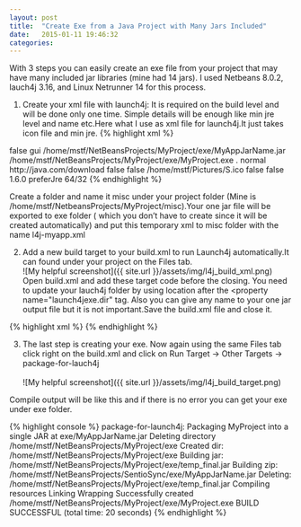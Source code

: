 ```yaml
---
layout: post
title:  "Create Exe from a Java Project with Many Jars Included"
date:   2015-01-11 19:46:32
categories:
---
```

With 3  steps you can easily create an exe file from your project that may have many included jar libraries (mine had 14 jars). I used Netbeans 8.0.2, lauch4j 3.16, and Linux Netrunner 14 for this process.

1) Create your xml file with launch4j: It is required on the build level and will be done only one time. Simple details will be enough like min jre level and name etc.Here what I use as xml file for launch4j.It just takes icon file and min jre.
{% highlight xml %}
<?xml version="1.0" encoding="UTF-8"?>
<launch4jConfig>
  <dontWrapJar>false</dontWrapJar>
  <headerType>gui</headerType>
  <jar>/home/mstf/NetBeansProjects/MyProject/exe/MyAppJarName.jar</jar>
  <outfile>/home/mstf/NetBeansProjects/MyProject/exe/MyProject.exe</outfile>
  <errTitle></errTitle>
  <cmdLine></cmdLine>
  <chdir>.</chdir>
  <priority>normal</priority>
  <downloadUrl>http://java.com/download</downloadUrl>
  <supportUrl></supportUrl>
  <stayAlive>false</stayAlive>
  <restartOnCrash>false</restartOnCrash>
  <manifest></manifest>
  <icon>/home/mstf/Pictures/S.ico</icon>
  <jre>
    <path></path>
    <bundledJre64Bit>false</bundledJre64Bit>
    <bundledJreAsFallback>false</bundledJreAsFallback>
    <minVersion>1.6.0</minVersion>
    <maxVersion></maxVersion>
    <jdkPreference>preferJre</jdkPreference>
    <runtimeBits>64/32</runtimeBits>
  </jre>
</launch4jConfig>
{% endhighlight %}

Create a folder and name it misc under your project folder (Mine is /home/mstf/NetbeansProjects/MyProject/misc).Your one jar file will be exported to exe folder ( which you don’t have to create since it will be created automatically) and put this temporary xml to misc folder with the name l4j-myapp.xml

2) Add a new build target to your build.xml to run Launch4j automatically.It can found under your project on the Files tab.<br>
![My helpful screenshot]({{ site.url }}/assets/img/l4j_build_xml.png)<br>
Open build.xml and add these target code before the </project> closing. You need to update your lauch4j folder by using location after the <property name="launch4jexe.dir"  tag. Also you can give any name to your one jar output file but it is not important.Save the build.xml file and close it.


{% highlight xml %}
 <target name="package-for-launch4j" depends="clean,compile,jar">
    <property name="launch4jexe.dir" location="/home/mstf/Downloads/launch4j" />
    <taskdef name="launch4j"
             classname="net.sf.launch4j.ant.Launch4jTask"
             classpath="${launch4jexe.dir}/launch4j.jar
            :${launch4jexe.dir}/lib/xstream.jar" />
    <property name="launch4j.jar.name" value="YourOneJarName"/>
    <property name="launch4j.dir" value="exe"/>
    <property name="launch4j.jar" value="${launch4j.dir}/${launch4j.jar.name}.jar"/>
    <echo message="Packaging ${application.title} into a single JAR at ${launch4j.jar}"/>
    <delete dir="${launch4j.dir}"/>
    <mkdir dir="${launch4j.dir}"/>
    <jar destfile="${launch4j.dir}/temp_final.jar" filesetmanifest="skip">
        <zipgroupfileset dir="dist" includes="*.jar"/>
        <zipgroupfileset dir="dist/lib" includes="*.jar"/>
        <manifest>
        <attribute name="Main-Class" value="${main.class}"/>
        </manifest>
    </jar>
    <zip destfile="${launch4j.jar}">
        <zipfileset src="${launch4j.dir}/temp_final.jar"
            excludes="META-INF/*.SF, META-INF/*.DSA, META-INF/*.RSA"/>
    </zip>
    <delete file="${launch4j.dir}/temp_final.jar"/>
    <launch4j configFile="misc/l4j-myapp.xml" />
</target>
{% endhighlight %} 

3) The last step is creating your exe. Now again using the same Files tab click right on the build.xml and click on Run Target -> Other Targets -> package-for-lauch4j <br><br>
![My helpful screenshot]({{ site.url }}/assets/img/l4j_build_target.png)<br>

Compile output will be like this  and if there is no error you can get your exe under exe folder.

{% highlight console %}
package-for-launch4j:
Packaging MyProject into a single JAR at exe/MyAppJarName.jar
Deleting directory /home/mstf/NetBeansProjects/MyProject/exe
Created dir: /home/mstf/NetBeansProjects/MyProject/exe
Building jar: /home/mstf/NetBeansProjects/MyProject/exe/temp_final.jar
Building zip: /home/mstf/NetBeansProjects/SentioSync/exe/MyAppJarName.jar
Deleting: /home/mstf/NetBeansProjects/MyProject/exe/temp_final.jar
Compiling resources
Linking
Wrapping
Successfully created /home/mstf/NetBeansProjects/MyProject/exe/MyProject.exe
BUILD SUCCESSFUL (total time: 20 seconds)
{% endhighlight %} 








 

